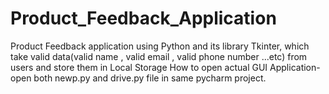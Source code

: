 # Product_Feedback_Application
Product Feedback application using Python and its library Tkinter, which take valid data(valid name , valid email , valid phone number ...etc) from users and store them in Local Storage
How to open actual GUI Application-
open both newp.py and drive.py file in same pycharm project.
